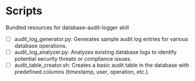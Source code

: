 # Scripts

Bundled resources for database-audit-logger skill

- [ ] audit_log_generator.py: Generates sample audit log entries for various database operations.
- [ ] audit_log_analyzer.py: Analyzes existing database logs to identify potential security threats or compliance issues.
- [ ] audit_table_creator.sh: Creates a basic audit table in the database with predefined columns (timestamp, user, operation, etc.).
